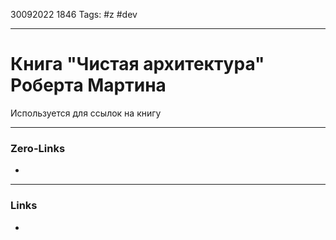 30092022 1846
Tags: #z #dev

---
# Книга "Чистая архитектура" Роберта Мартина

Используется для ссылок на книгу

---
### Zero-Links
- 

---
### Links
- 